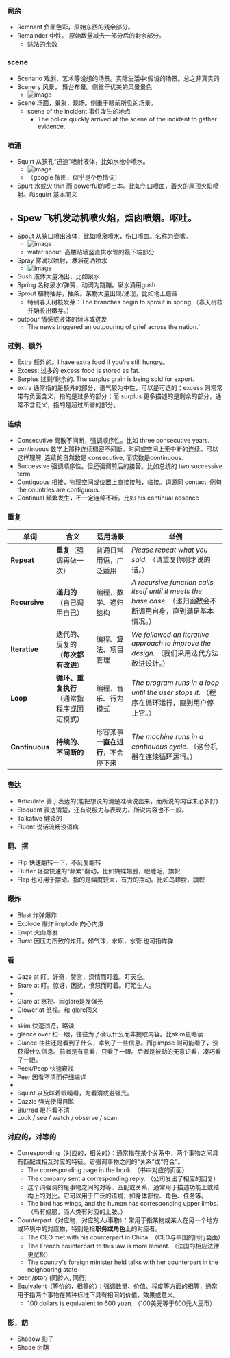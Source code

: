 ### 剩余
- Remnant 负面色彩，原始东西的残余部分。
- Remainder 中性。 原始数量减去一部分后的剩余部分。
  - 除法的余数

### scene
- Scenario 戏剧，艺术等设想的场景。实际生活中:假设的场景。总之非真实的
- Scenery 风景， 舞台布景。侧重于优美的风景景色
  - ![image](https://github.com/user-attachments/assets/0dce3ec1-9f41-4ae7-be80-693b9554a21e)
- Scene 场面，景象，现场。侧重于眼前所见的场景。
  - scene of the incident 事件发生的地点
    - The police quickly arrived at the scene of the incident to gather evidence.

### 喷涌
- Squirt 从狭孔“迅速”喷射液体，比如水枪中喷水。
  - ![image](https://github.com/user-attachments/assets/073ec819-c9e5-4886-9479-1d218c713404)
  - （google 搜图，似乎是个色情词）
- Spurt 水或火 thin 而 powerful的喷出本。比如伤口喷血，着火的屋顶火焰喷射。和squirt 基本同义
- Spew  飞机发动机喷火焰，烟囱喷烟。呕吐。
  - 
- Spout 从狭口喷出液体，比如喷泉喷水，伤口喷血。名称为壶嘴。
  - ![image](https://github.com/user-attachments/assets/91076069-dc0b-47bb-b29e-0d5d4a43a6fc)
  - water spout: 高楼贴墙竖直排水管的最下端部分
- Spray 雾滴状喷射，淋浴花洒喷水
  - ![image](https://github.com/user-attachments/assets/8ca95a57-7138-4a1e-98ed-fd8e66cd12bd)
- Gush 液体大量涌出，比如泉水
- Spring 名称泉水/弹簧，动词为跳蹦。泉水涌用gush
- Sprout 植物抽芽，抽条。某物大量出现/涌现，比如地上蘑菇
  - 特别春天树枝发芽：The branches begin to sprout in spring.（春天树枝开始长出嫩芽。）
- outpour 情感或液体的倾泻或迸发
  - The news triggered an outpouring of grief across the nation.`

### 过剩、额外
- Extra 额外的。I have extra food if you’re still hungry。
- Excess: 过多的 excess food is stored as fat. 
- Surplus 过剩/剩余的. The surplus grain is being sold for export. 
- extra 通常指的是额外的部分，语气较为中性，可以是可选的；excess 则常常带有负面含义，指的是过多的部分；而 surplus 更多描述的是剩余的部分，通常不含贬义，指的是超过所需的部分。

### 连续
- Consecutive 离散不间断，强调顺序性。比如 three consecutive years.
- continuous 数学上那种连续稠密不间断。时间或空间上无中断的连续。可以这样理解: 连续的自然数是 consecutive, 而实数是continuous.
- Successive 强调顺序性。但还强调前后的接替。比如总统的 two successive term
- Contiguous 相接，物理空间或位置上直接接触，临接。词源同 contact. 例句 the countries are contiguous.
- Continual 频繁发生，不一定连绵不断。比如 his continual absence

### 重复

| **单词**  | **含义** | **适用场景** | **举例** |
|-----------|---------|------------|--------|
| **Repeat** | **重复**（强调再做一次） | 普通日常用语，广泛适用 | *Please repeat what you said.* （请重复你刚才说的话。） |
| **Recursive** | **递归的**（自己调用自己） | 编程、数学、递归结构 | *A recursive function calls itself until it meets the base case.* （递归函数会不断调用自身，直到满足基本情况。） |
| **Iterative** | 迭代的、反复的（**每次都有改进**） | 编程、算法、项目管理 | *We followed an iterative approach to improve the design.* （我们采用迭代方法改进设计。） |
| **Loop** | **循环、重复执行**（通常指程序或固定模式） | 编程、音乐、行为模式 | *The program runs in a loop until the user stops it.* （程序在循环运行，直到用户停止它。） |
| **Continuous** | **持续的、不间断的** | 形容某事**一直在进行**，不会停下来 | *The machine runs in a continuous cycle.* （这台机器在连续循环运行。） |

### 表达
- Articulate 善于表达的(能把想说的清楚准确说出来，而所说的内容未必多好)
- Eloquent 表达清楚，还有说服力与表现力。所说内容也不一般。
- Talkative 健谈的
- Fluent 说话流畅没语病

### 翻、摆
- Flip 快速翻转一下，不反复翻转
- Flutter 轻盈快速的“频繁”翻动，比如蝴蝶翅膀，眼睫毛，旗帜
- Flap 也可用于摆动。指的是幅度较大，有力的摆动。比如鸟翅膀，旗帜

### 爆炸
- Blast 炸弹爆炸
- Explode 爆炸 implode 向心内爆
- Erupt 火山爆发
- Burst 因压力所致的炸开。如气球，水坝，水管.也可指炸弹

###  看
- Gaze at 盯。好奇，赞赏，深情而盯着。盯天空。
- Stare at 盯。惊讶，困扰，愤怒而盯着。盯陌生人。
- 
- Glare at 怒视。因glare是发强光
- Glower at 怒视。和 glare同义
- 
- skim 快速浏览，略读
- glance over 扫一眼，往往为了确认什么而非提取内容。比skim更略读
- Glance 往往还是看到了什么，拿到了一些信息。而glimpse 则可能看了，没获得什么信息。前者是有意看，只看了一眼。后者是被动的无意识看，凑巧看了一眼。
- Peek/Peep 快速窥视
- Peer 因看不清而仔细端详
- 
- Squint 以及眯着眼睛看，为看清或避强光。
- Dazzle 强光使得目眩
- Blurred 眼花看不清
- Look / see / watch / observe / scan 

### 对应的，对等的

- Corresponding（对应的，相关的）：通常指在某个关系中，两个事物之间具有匹配或相互对应的特征。它强调事物之间的“关系”或“符合”。 
  - The corresponding page in the book. （书中对应的页面）
  - The company sent a corresponding reply. （公司发出了相应的回复）
  - 这个词强调的是事物之间的对等、匹配或关系，通常用于描述功能上或结构上的对比。它可以用于广泛的语境，如身体部位、角色、任务等。 
  - The bird has wings, and the human has corresponding upper limbs.（鸟有翅膀，而人类有对应的上肢。） 
- Counterpart（对应物，对应的人/事物）：常用于指某物或某人在另一个地方或环境中的对应物，特别是指**职务或角色**上的对应者。 
  - The CEO met with his counterpart in China. （CEO与中国的同行会面）
  - The French counterpart to this law is more lenient. （法国的相应法律更宽松）
  - The country's foreign minister held talks with her counterpart in the neighboring state 
- peer /pɪər/ (同龄人, 同行)  
- Equivalent（等价的，相等的）：强调数量、价值、程度等方面的相等，通常用于指两个事物在某种标准下具有相同的价值、效果或意义。 
  - 100 dollars is equivalent to 600 yuan. （100美元等于600元人民币）

### 影，荫
- Shadow 影子
- Shade 树荫

